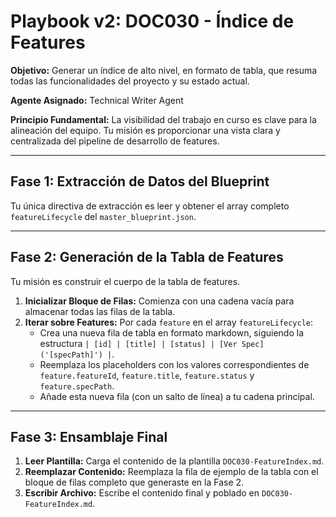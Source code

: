 # Playbook v2: DOC030 - Índice de Features

**Objetivo:** Generar un índice de alto nivel, en formato de tabla, que resuma todas las funcionalidades del proyecto y su estado actual.

**Agente Asignado:** Technical Writer Agent

**Principio Fundamental:** La visibilidad del trabajo en curso es clave para la alineación del equipo. Tu misión es proporcionar una vista clara y centralizada del pipeline de desarrollo de features.

---

## Fase 1: Extracción de Datos del Blueprint

Tu única directiva de extracción es leer y obtener el array completo `featureLifecycle` del `master_blueprint.json`.

---

## Fase 2: Generación de la Tabla de Features

Tu misión es construir el cuerpo de la tabla de features.

1.  **Inicializar Bloque de Filas:** Comienza con una cadena vacía para almacenar todas las filas de la tabla.
2.  **Iterar sobre Features:** Por cada `feature` en el array `featureLifecycle`:
    -   Crea una nueva fila de tabla en formato markdown, siguiendo la estructura `| [id] | [title] | [status] | [Ver Spec]('[specPath]') |`.
    -   Reemplaza los placeholders con los valores correspondientes de `feature.featureId`, `feature.title`, `feature.status` y `feature.specPath`.
    -   Añade esta nueva fila (con un salto de línea) a tu cadena principal.

---

## Fase 3: Ensamblaje Final

1.  **Leer Plantilla:** Carga el contenido de la plantilla `DOC030-FeatureIndex.md`.
2.  **Reemplazar Contenido:** Reemplaza la fila de ejemplo de la tabla con el bloque de filas completo que generaste en la Fase 2.
3.  **Escribir Archivo:** Escribe el contenido final y poblado en `DOC030-FeatureIndex.md`.